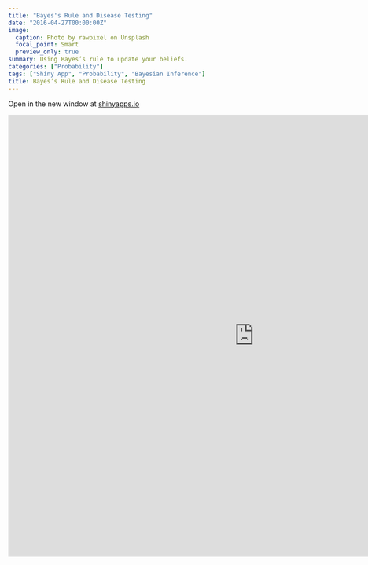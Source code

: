 ```yaml
---
title: "Bayes's Rule and Disease Testing"
date: "2016-04-27T00:00:00Z"
image:
  caption: Photo by rawpixel on Unsplash
  focal_point: Smart
  preview_only: true
summary: Using Bayes’s rule to update your beliefs.
categories: ["Probability"]
tags: ["Shiny App", "Probability", "Bayesian Inference"]
title: Bayes’s Rule and Disease Testing
---
```


Open in the new window at [shinyapps.io](https://ruslankl.shinyapps.io/bayes_rule/)


<iframe src="https://ruslankl.shinyapps.io/bayes_rule/" width=1000 height=900" frameborder="0"></iframe>